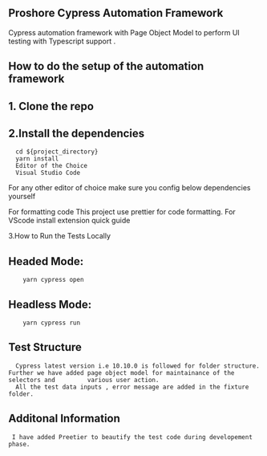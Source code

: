 ## Proshore Cypress Automation Framework
   Cypress automation framework with Page Object Model to perform UI testing with Typescript support .
   
## How to do the setup of the automation framework

   ## 1. Clone the repo

   ## 2.Install the dependencies
      cd ${project_directory}
      yarn install
      Editor of the Choice
      Visual Studio Code

   For any other editor of choice make sure you config below dependencies yourself

   For formatting code This project use prettier for code formatting. For VScode install extension quick guide


3.How to Run the Tests Locally
   ## Headed Mode:
        yarn cypress open

   ## Headless Mode:
        yarn cypress run 
        
## Test Structure
      Cypress latest version i.e 10.10.0 is followed for folder structure. Further we have added page object model for maintainance of the selectors and         various user action.
      All the test data inputs , error message are added in the fixture folder.

## Additonal Information
     I have added Preetier to beautify the test code during developement phase.
      
